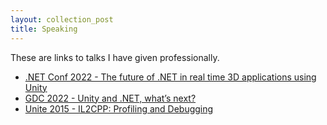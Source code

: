 ```yaml
---
layout: collection_post
title: Speaking
---
```

These are links to talks I have given professionally.

* [.NET Conf 2022 - The future of .NET in real time 3D applications using Unity](https://www.youtube.com/watch?v=T6HhePbyAsg)
* [GDC 2022 - Unity and .NET, what’s next?](https://www.youtube.com/watch?v=3SBP2Gpm97k)
* [Unite 2015 - IL2CPP: Profiling and Debugging](https://www.youtube.com/watch?v=s7Ple1G83jc&t=6s)